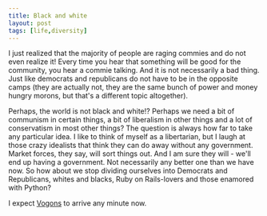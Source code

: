 ```yaml
---
title: Black and white
layout: post
tags: [life,diversity]
---
```


I just realized that the majority of people are raging commies and do not even realize it! Every time you hear that something will be good for the community, you hear a commie talking. And it is not necessarily a bad thing. Just like democrats and republicans do not have to be in the opposite camps (they are actually not, they are the same bunch of power and money hungry morons, but that's a different topic altogether).

Perhaps, the world is not black and white!? Perhaps we need a bit of communism in certain things, a bit of liberalism in other things and a lot of conservatism in most other things? The question is always how far to take any particular idea. I like to think of myself as a libertarian, but I laugh at those crazy idealists that think they can do away without any government. Market forces, they say, will sort things out. And I am sure they will - we'll end up having a government. Not necessarily any better one than we have now. So how about we stop dividing ourselves into Democrats and Republicans, whites and blacks, Ruby on Rails-lovers and those enamored with Python?

I expect [Vogons](http://en.wikipedia.org/wiki/Vogons "Vogons") to arrive any minute now.
